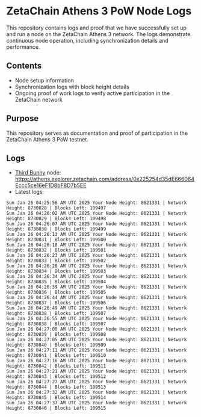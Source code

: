 # ZetaChain Athens 3 PoW Node Logs
This repository contains logs and proof that we have successfully set up and run a node on the ZetaChain Athens 3 network. The logs demonstrate continuous node operation, including synchronization details and performance.

## Contents
- Node setup information
- Synchronization logs with block height details
- Ongoing proof of work logs to verify active participation in the ZetaChain network

## Purpose
This repository serves as documentation and proof of participation in the ZetaChain Athens 3 PoW testnet.

## Logs

- [Third Bunny](https://thirdbunny.xyz/) node: https://athens.explorer.zetachain.com/address/0x225254d35dE666064Eccc5ce16eF1D8bF8D7b5EE
- Latest logs:
```
Sun Jan 26 04:25:56 AM UTC 2025 Your Node Height: 8621331 | Network Height: 8730828 | Blocks Left: 109497
Sun Jan 26 04:26:02 AM UTC 2025 Your Node Height: 8621331 | Network Height: 8730829 | Blocks Left: 109498
Sun Jan 26 04:26:07 AM UTC 2025 Your Node Height: 8621331 | Network Height: 8730830 | Blocks Left: 109499
Sun Jan 26 04:26:13 AM UTC 2025 Your Node Height: 8621331 | Network Height: 8730831 | Blocks Left: 109500
Sun Jan 26 04:26:18 AM UTC 2025 Your Node Height: 8621331 | Network Height: 8730832 | Blocks Left: 109501
Sun Jan 26 04:26:23 AM UTC 2025 Your Node Height: 8621331 | Network Height: 8730833 | Blocks Left: 109502
Sun Jan 26 04:26:28 AM UTC 2025 Your Node Height: 8621331 | Network Height: 8730834 | Blocks Left: 109503
Sun Jan 26 04:26:34 AM UTC 2025 Your Node Height: 8621331 | Network Height: 8730835 | Blocks Left: 109504
Sun Jan 26 04:26:39 AM UTC 2025 Your Node Height: 8621331 | Network Height: 8730836 | Blocks Left: 109505
Sun Jan 26 04:26:44 AM UTC 2025 Your Node Height: 8621331 | Network Height: 8730837 | Blocks Left: 109506
Sun Jan 26 04:26:49 AM UTC 2025 Your Node Height: 8621331 | Network Height: 8730838 | Blocks Left: 109507
Sun Jan 26 04:26:55 AM UTC 2025 Your Node Height: 8621331 | Network Height: 8730838 | Blocks Left: 109507
Sun Jan 26 04:27:00 AM UTC 2025 Your Node Height: 8621331 | Network Height: 8730839 | Blocks Left: 109508
Sun Jan 26 04:27:05 AM UTC 2025 Your Node Height: 8621331 | Network Height: 8730840 | Blocks Left: 109509
Sun Jan 26 04:27:11 AM UTC 2025 Your Node Height: 8621331 | Network Height: 8730841 | Blocks Left: 109510
Sun Jan 26 04:27:16 AM UTC 2025 Your Node Height: 8621331 | Network Height: 8730842 | Blocks Left: 109511
Sun Jan 26 04:27:21 AM UTC 2025 Your Node Height: 8621331 | Network Height: 8730843 | Blocks Left: 109512
Sun Jan 26 04:27:27 AM UTC 2025 Your Node Height: 8621331 | Network Height: 8730844 | Blocks Left: 109513
Sun Jan 26 04:27:32 AM UTC 2025 Your Node Height: 8621331 | Network Height: 8730845 | Blocks Left: 109514
Sun Jan 26 04:27:37 AM UTC 2025 Your Node Height: 8621331 | Network Height: 8730846 | Blocks Left: 109515
```

